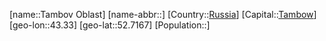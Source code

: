 ﻿---
location: [52.7167,43.33]
type: State
tags:
- geo/State


SpocWebEntityId: 37190
isDeleted: false
confidential: public

---
[name::Tambov Oblast]
[name-abbr::]
[Country::[Russia](geo/Continent/Europe/Russia.md)]
[Capital::[Tambow](geo/Continent/Europe/Russia/Tambow.md)]
[geo-lon::43.33]
[geo-lat::52.7167]
[Population::]

